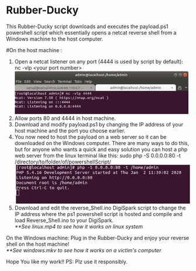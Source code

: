# Rubber-Ducky

This Rubber-Ducky script downloads and executes the payload.ps1 powershell script which essentially opens a netcat reverse shell from a Windows machine to the host computer.

#On the host machine :
1. Open a netcat listener on any port (4444 is used by script by default): nc -vlp \<your port number\>
![](https://github.com/VH-Tech/Rubber-Ducky/blob/master/netcat.PNG)
2. Allow ports 80 and 4444 in host machine. 
3. Download and modify payload.ps1 by changing the IP address of your host machine and the port you choose earlier.
4. You now need to host the payload on a web server so it can be downloaded on the Windows computer. There are many ways to do this, but for anyone who wants a quick and easy solution you can host a php web server from the linux terminal like this: sudo php -S 0.0.0.0:80 -t /directory/to/folder/of/powershellScript/
![](https://github.com/VH-Tech/Rubber-Ducky/blob/master/php.png)
5. Download and edit the reverse_Shell.ino DigiSpark script to change the IP address where the ps1 powershell script is hosted and compile and load Reverse_Shell.ino to your DigiSpark.
<br><i>**See linux.mp4 to see how it works on linux system</i>

On the Windows machine:
Plug in the Rubber-Ducky and enjoy your reverse shell on the host machine!<br>
<i>**See windows.mkv to see how it works on a victim's computer</i>

Hope You like my work!!
PS: Plz use it responsibly.
